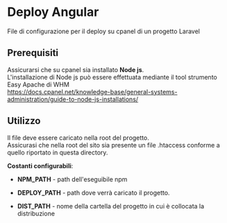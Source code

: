 # Deploy Angular

File di configurazione per il deploy su cpanel di un progetto Laravel

## Prerequisiti
Assicurarsi che su cpanel sia installato **Node js**.  
L'installazione di Node js può essere effettuata mediante il tool strumento Easy Apache di WHM  
https://docs.cpanel.net/knowledge-base/general-systems-administration/guide-to-node-js-installations/

## Utilizzo
Il file deve essere caricato nella root del progetto.  
Assicurasi che nella root del sito sia presente un file .htaccess conforme a quello riportato in questa directory.

**Costanti configurabili**:

- **NPM_PATH** - path dell'eseguibile npm

- **DEPLOY_PATH** - path dove verrà caricato il progetto. 

- **DIST_PATH** - nome della cartella del progetto in cui è collocata la distribuzione